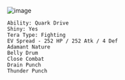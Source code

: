 ![image](https://github.com/Xieons-Gaming-Corner/public/assets/109671906/3c8c117d-fa0c-4a27-8b8e-89e7f5ec826c)
```Iron Hands @ Booster Energy
Ability: Quark Drive
Shiny: Yes
Tera Type: Fighting
EV Spread - 252 HP / 252 Atk / 4 Def
Adamant Nature
Belly Drum
Close Combat
Drain Punch
Thunder Punch 
